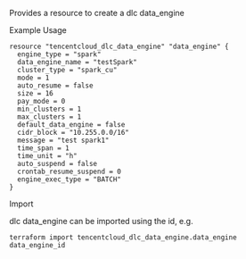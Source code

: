 Provides a resource to create a dlc data_engine

Example Usage

```hcl
resource "tencentcloud_dlc_data_engine" "data_engine" {
  engine_type = "spark"
  data_engine_name = "testSpark"
  cluster_type = "spark_cu"
  mode = 1
  auto_resume = false
  size = 16
  pay_mode = 0
  min_clusters = 1
  max_clusters = 1
  default_data_engine = false
  cidr_block = "10.255.0.0/16"
  message = "test spark1"
  time_span = 1
  time_unit = "h"
  auto_suspend = false
  crontab_resume_suspend = 0
  engine_exec_type = "BATCH"
}
```

Import

dlc data_engine can be imported using the id, e.g.

```
terraform import tencentcloud_dlc_data_engine.data_engine data_engine_id
```